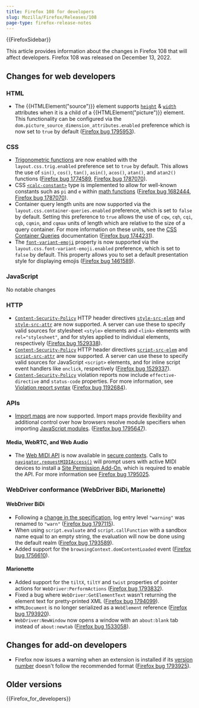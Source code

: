 ```yaml
---
title: Firefox 108 for developers
slug: Mozilla/Firefox/Releases/108
page-type: firefox-release-notes
---
```


{{FirefoxSidebar}}

This article provides information about the changes in Firefox 108 that will affect developers. Firefox 108 was released on December 13, 2022.

## Changes for web developers

### HTML

- The {{HTMLElement("source")}} element supports [`height`](/en-US/docs/Web/HTML/Reference/Element/source#height) & [`width`](/en-US/docs/Web/HTML/Reference/Element/source#width) attributes when it is a child of a {{HTMLElement("picture")}} element.
  This functionality can be configured via the `dom.picture_source_dimension_attributes.enabled` preference which is now set to `true` by default ([Firefox bug 1795953](https://bugzil.la/1795953)).

### CSS

- [Trigonometric functions](/en-US/docs/Web/CSS/CSS_Values_and_Units/CSS_Value_Functions#trigonometric_functions) are now enabled with the `layout.css.trig.enabled` preference set to `true` by default.
  This allows the use of `sin()`, `cos()`, `tan()`, `asin()`, `acos()`, `atan()`, and `atan2()` functions ([Firefox bug 1774589](https://bugzil.la/1774589), [Firefox bug 1787070](https://bugzil.la/1787070)).
- CSS [`<calc-constant>`](/en-US/docs/Web/CSS/calc-keyword) type is implemented to allow for well-known constants such as `pi` and `e` within [math functions](/en-US/docs/Web/CSS/CSS_Values_and_Units/CSS_Value_Functions#math_functions) ([Firefox bug 1682444](https://bugzil.la/1682444), [Firefox bug 1787070](https://bugzil.la/1787070)).
- Container query length units are now supported via the `layout.css.container-queries.enabled` preference, which is set to `false` by default.
  Setting this preference to `true` allows the use of `cqw`, `cqh`, `cqi`, `cqb`, `cqmin`, and `cqmax` units of length which are relative to the size of a query container.
  For more information on these units, see the [CSS Container Queries](/en-US/docs/Web/CSS/CSS_containment/Container_queries#container_query_length_units) documentation ([Firefox bug 1744231](https://bugzil.la/1744231)).
- The [`font-variant-emoji`](/en-US/docs/Web/CSS/font-variant-emoji) property is now supported via the `layout.css.font-variant-emoji.enabled` preference, which is set to `false` by default. This property allows you to set a default presentation style for displaying emojis ([Firefox bug 1461589](https://bugzil.la/1461589)).

### JavaScript

No notable changes

### HTTP

- [`Content-Security-Policy`](/en-US/docs/Web/HTTP/Reference/Headers/Content-Security-Policy) HTTP header directives [`style-src-elem`](/en-US/docs/Web/HTTP/Reference/Headers/Content-Security-Policy/style-src-elem) and [`style-src-attr`](/en-US/docs/Web/HTTP/Reference/Headers/Content-Security-Policy/style-src-attr) are now supported.
  A server can use these to specify valid sources for stylesheet `<style>` elements and `<link>` elements with `rel="stylesheet"`, and for styles applied to individual elements, respectively ([Firefox bug 1529338](https://bugzil.la/1529338)).
- [`Content-Security-Policy`](/en-US/docs/Web/HTTP/Reference/Headers/Content-Security-Policy) HTTP header directives [`script-src-elem`](/en-US/docs/Web/HTTP/Reference/Headers/Content-Security-Policy/script-src-elem) and [`script-src-attr`](/en-US/docs/Web/HTTP/Reference/Headers/Content-Security-Policy/script-src-attr) are now supported.
  A server can use these to specify valid sources for JavaScript `<script>` elements, and for inline script event handlers like `onclick`, respectively ([Firefox bug 1529337](https://bugzil.la/1529337)).
- [`Content-Security-Policy`](/en-US/docs/Web/HTTP/Reference/Headers/Content-Security-Policy) violation reports now include `effective-directive` and `status-code` properties.
  For more information, see [Violation report syntax](/en-US/docs/Web/HTTP/Reference/Headers/Content-Security-Policy/report-uri#violation_report_syntax) ([Firefox bug 1192684](https://bugzil.la/1192684)).

### APIs

- [Import maps](/en-US/docs/Web/HTML/Reference/Element/script/type/importmap) are now supported.
  Import maps provide flexibility and additional control over how browsers resolve module specifiers when importing [JavaScript modules](/en-US/docs/Web/JavaScript/Guide/Modules).
  ([Firefox bug 1795647](https://bugzil.la/1795647)).

#### Media, WebRTC, and Web Audio

- The [Web MIDI API](/en-US/docs/Web/API/Web_MIDI_API) is now available in [secure contexts](/en-US/docs/Web/Security/Secure_Contexts).
  Calls to [`navigator.requestMIDIAccess()`](/en-US/docs/Web/API/Navigator/requestMIDIAccess) will prompt users with active MIDI devices to install a [Site Permission Add-On](https://support.mozilla.org/en-US/kb/site-permission-add-ons), which is required to enable the API.
  For more information see [Firefox bug 1795025](https://bugzil.la/1795025).

### WebDriver conformance (WebDriver BiDi, Marionette)

#### WebDriver BiDi

- Following a [change in the specification](https://github.com/w3c/webdriver-bidi/pull/259), log entry level `"warning"` was renamed to `"warn"` ([Firefox bug 1797115](https://bugzil.la/1797115)).
- When using `script.evaluate` and `script.callFunction` with a sandbox name equal to an empty string, the evaluation will now be done using the default realm ([Firefox bug 1793589](https://bugzil.la/1793589)).
- Added support for the `browsingContext.domContentLoaded` event ([Firefox bug 1756610](https://bugzil.la/1756610)).

#### Marionette

- Added support for the `tiltX`, `tiltY` and `twist` properties of pointer actions for `WebDriver:PerformActions` ([Firefox bug 1793832](https://bugzil.la/1793832)).
- Fixed a bug where `WebDriver:GetElementText` wasn't returning the element text for pretty-printed XML ([Firefox bug 1794099](https://bugzil.la/1794099)).
- `HTMLDocument` is no longer serialized as a `WebElement` reference ([Firefox bug 1793920](https://bugzil.la/1793920)).
- `WebDriver:NewWindow` now opens a window with an `about:blank` tab instead of `about:newtab` ([Firefox bug 1533058](https://bugzil.la/1533058)).

## Changes for add-on developers

- Firefox now issues a warning when an extension is installed if its [version number](/en-US/docs/Mozilla/Add-ons/WebExtensions/manifest.json/version) doesn't follow the recommended format ([Firefox bug 1793925](https://bugzil.la/1793925)).

## Older versions

{{Firefox_for_developers}}
